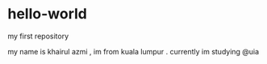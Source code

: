 # hello-world
my first repository

my name is khairul azmi , im from kuala lumpur . 
currently im studying @uia  
